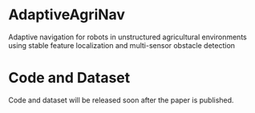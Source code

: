 # AdaptiveAgriNav
Adaptive navigation for robots in unstructured agricultural environments using stable feature localization and multi-sensor obstacle detection


# Code and Dataset
Code and dataset will be released soon after the paper is published.

